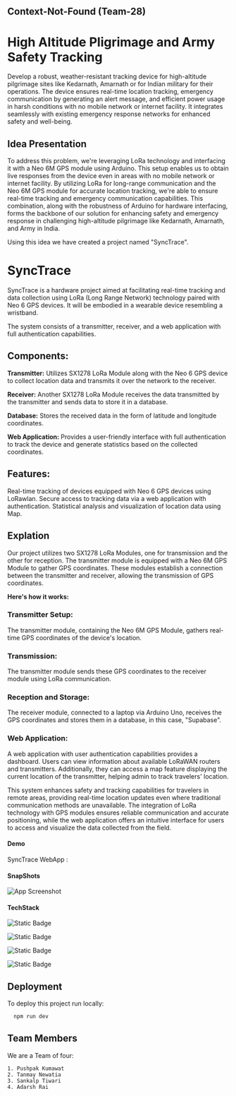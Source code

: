 
## Context-Not-Found (Team-28)
# High Altitude Pligrimage and Army Safety Tracking

Develop a robust, weather-resistant tracking device for high-altitude pilgrimage sites like Kedarnath, Amarnath or for Indian military for their operations. The device ensures real-time location tracking, emergency communication by generating an alert message, and efficient power usage in harsh conditions with no mobile network or internet facility. It integrates seamlessly with existing emergency response networks for enhanced safety and well-being.

## Idea Presentation

To address this problem, we're leveraging LoRa technology and interfacing it with a Neo 6M GPS module using Arduino. This setup enables us to obtain live responses from the device even in areas with no mobile network or internet facility. By utilizing LoRa for long-range communication and the Neo 6M GPS module for accurate location tracking, we're able to ensure real-time tracking and emergency communication capabilities. This combination, along with the robustness of Arduino for hardware interfacing, forms the backbone of our solution for enhancing safety and emergency response in challenging high-altitude pilgrimage like Kedarnath, Amarnath, and Army in India.

Using this idea we have created a project named "SyncTrace".
# SyncTrace

SyncTrace is a hardware project aimed at facilitating real-time tracking and data collection using LoRa (Long Range Network) technology paired with Neo 6 GPS devices. It will be embodied in a wearable device resembling a wristband.

The system consists of a transmitter, receiver, and a web application with full authentication capabilities. 


## Components:
**Transmitter:** Utilizes SX1278 LoRa Module along with the Neo 6 GPS device to collect location data and transmits it over the network to the receiver.

**Receiver:** Another SX1278 LoRa Module receives the data transmitted by the transmitter and sends data to store it in a database.

**Database:** Stores the received data in the form of latitude and longitude coordinates.

**Web Application:** Provides a user-friendly interface with full authentication to track the device and generate statistics based on the collected coordinates.


## Features:
Real-time tracking of devices equipped with Neo 6 GPS devices using LoRawlan.
Secure access to tracking data via a web application with authentication.
Statistical analysis and visualization of location data using Map.

## Explation
Our project utilizes two SX1278 LoRa Modules, one for transmission and the other for reception. The transmitter module is equipped with a Neo 6M GPS Module to gather GPS coordinates. These modules establish a connection between the transmitter and receiver, allowing the transmission of GPS coordinates.

**Here's how it works:**
### Transmitter Setup: 
The transmitter module, containing the Neo 6M GPS Module, gathers real-time GPS coordinates of the device's location.
### Transmission: 
The transmitter module sends these GPS coordinates to the receiver module using LoRa communication.
###  Reception and Storage: 
The receiver module, connected to a laptop via Arduino Uno, receives the GPS coordinates and stores them in a database, in this case, "Supabase".
### Web Application: 
A web application with user authentication capabilities provides a dashboard. Users can view information about available LoRaWAN routers and transmitters. Additionally, they can access a map feature displaying the current location of the transmitter, helping admin to track travelers' location.

This system enhances safety and tracking capabilities for travelers in remote areas, providing real-time location updates even where traditional communication methods are unavailable. The integration of LoRa technology with GPS modules ensures reliable communication and accurate positioning, while the web application offers an intuitive interface for users to access and visualize the data collected from the field.

#### Demo

SyncTrace WebApp : 


#### SnapShots

![App Screenshot](https://via.placeholder.com/468x300?text=App+Screenshot+Here)


#### TechStack

![Static Badge](https://img.shields.io/badge/NextJS-black)

![Static Badge](https://img.shields.io/badge/RestAPI-blue)

![Static Badge](https://img.shields.io/badge/SupaBase-green)

![Static Badge](https://img.shields.io/badge/Vercel-black)


## Deployment

To deploy this project run locally:

```bash
  npm run dev
```



## Team Members

We are a Team of four:

    1. Pushpak Kumawat 
    2. Tanmay Newatia
    3. Sankalp Tiwari
    4. Adarsh Rai